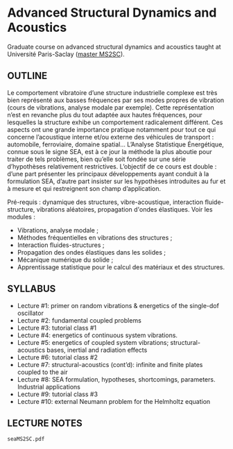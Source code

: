 # Advanced Structural Dynamics and Acoustics

Graduate course on advanced structural dynamics and acoustics taught at Université Paris-Saclay ([master MS2SC](https://www.universite-paris-saclay.fr/formation/master/mecanique/m2-modelisation-et-simulation-en-mecanique-des-structures-et-systemes-couples)).

## OUTLINE

Le comportement vibratoire d’une structure industrielle complexe est très bien représenté aux basses fréquences par ses modes propres de vibration (cours de vibrations, analyse modale par exemple). Cette représentation n’est en revanche plus du tout adaptée aux hautes fréquences, pour lesquelles la structure exhibe un comportement radicalement différent. Ces aspects ont une grande importance pratique notamment pour tout ce qui concerne l’acoustique interne et/ou externe des véhicules de transport : automobile, ferroviaire, domaine spatial... L’Analyse Statistique Énergétique, connue sous le signe SEA, est à ce jour la méthode la plus aboutie pour traiter de tels problèmes, bien qu’elle soit fondée sur une série d’hypothèses relativement restrictives. L’objectif de ce cours est double : d’une part présenter les principaux développements ayant conduit à la formulation SEA, d’autre part insister sur les hypothèses introduites au fur et à mesure et qui restreignent son champ d’application.

Pré-requis : dynamique des structures, vibre-acoustique, interaction fluide-structure, vibrations aléatoires, propagation d'ondes élastiques. Voir les modules :
* Vibrations, analyse modale ;
* Méthodes fréquentielles en vibrations des structures ;
* Interaction fluides-structures ;
* Propagation des ondes élastiques dans les solides ;
* Mécanique numérique du solide ; 
* Apprentissage statistique pour le calcul des matériaux et des structures.

## SYLLABUS

* Lecture #1: primer on random vibrations & energetics of the single-dof oscillator
* Lecture #2: fundamental coupled problems
* Lecture #3: tutorial class #1
* Lecture #4: energetics of continuous system vibrations.
* Lecture #5: energetics of coupled system vibrations; structural-acoustics bases, inertial and radiation effects
* Lecture #6: tutorial class #2
* Lecture #7: structural-acoustics (cont’d): infinite and finite plates coupled to the air
* Lecture #8: SEA formulation, hypotheses, shortcomings, parameters. Industrial applications
* Lecture #9: tutorial class #3
* Lecture #10: external Neumann problem for the Helmholtz equation

## LECTURE NOTES

`seaMS2SC.pdf`

